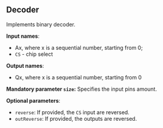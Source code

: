 ## Decoder

Implements binary decoder.

**Input names**:

- Ax, where x is a sequential number, starting from 0;
- `CS` - chip select

**Output names**:

- Qx, where x is a sequential number, starting from 0

**Mandatory parameter `size`:** Specifies the input pins amount.

**Optional parameters**:

- `reverse`: If provided, the `CS` input are reversed.
- `outReverse`: If provided, the outputs are reversed.
